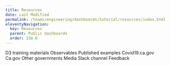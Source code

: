 ```yaml
---
title: Resources
date: Last Modified 
permalink: /teams/engineering/dashboards/tutorial/resources/index.html
eleventyNavigation:
  key: Resources
  parent: Public dashboards
  order: 150.6
---
```


D3 training materials
Observables
Published examples
    Covid19.ca.gov
    Ca.gov
    Other governments
    Media
Slack channel
Feedback
